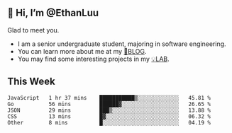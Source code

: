 ## 👋 Hi, I’m @EthanLuu

Glad to meet you.

- I am a senior undergraduate student, majoring in software engineering.
- You can learn more about me at my [📝BLOG](https://blog.ethanloo.cn).
- You may find some interesting projects in my [💡LAB](https://lab.ethanloo.cn).

## This Week
<!--START_SECTION:waka-->

```text
JavaScript   1 hr 37 mins    ███████████▒░░░░░░░░░░░░░   45.81 %
Go           56 mins         ██████▓░░░░░░░░░░░░░░░░░░   26.65 %
JSON         29 mins         ███▒░░░░░░░░░░░░░░░░░░░░░   13.88 %
CSS          13 mins         █▓░░░░░░░░░░░░░░░░░░░░░░░   06.32 %
Other        8 mins          █░░░░░░░░░░░░░░░░░░░░░░░░   04.19 %
```

<!--END_SECTION:waka-->
